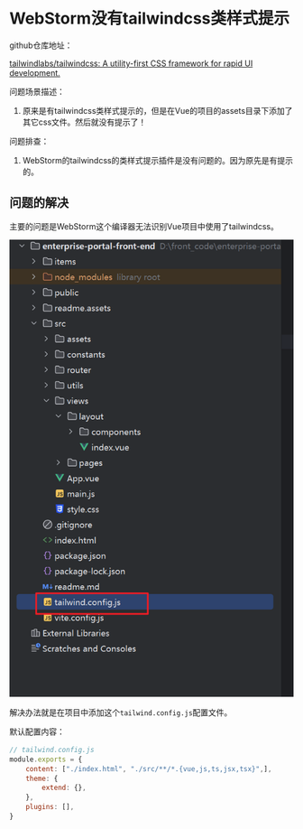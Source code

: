 # WebStorm没有tailwindcss类样式提示

github仓库地址：

[tailwindlabs/tailwindcss: A utility-first CSS framework for rapid UI development.](https://github.com/tailwindlabs/tailwindcss)

问题场景描述：

1. 原来是有tailwindcss类样式提示的，但是在Vue的项目的assets目录下添加了其它css文件。然后就没有提示了！



问题排查：

1. WebStorm的tailwindcss的类样式提示插件是没有问题的。因为原先是有提示的。



## 问题的解决

主要的问题是WebStorm这个编译器无法识别Vue项目中使用了tailwindcss。

![image-20251020153348500](demo02_faq_20251020_02.assets/image-20251020153348500.png)



解决办法就是在项目中添加这个`tailwind.config.js`配置文件。

默认配置内容：

```js
// tailwind.config.js
module.exports = {
    content: ["./index.html", "./src/**/*.{vue,js,ts,jsx,tsx}",],
    theme: {
        extend: {},
    },
    plugins: [],
}
```

















